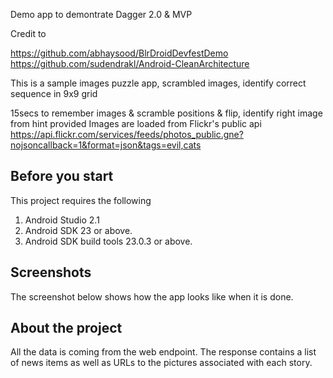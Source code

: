 Demo app to demontrate Dagger 2.0 & MVP

Credit to 
  
  https://github.com/abhaysood/BlrDroidDevfestDemo
  https://github.com/sudendrakl/Android-CleanArchitecture

This is a sample images puzzle app, scrambled images, identify correct sequence in 9x9 grid

15secs to remember images & scramble positions & flip, identify right image from hint provided
Images are loaded from Flickr's public api
https://api.flickr.com/services/feeds/photos_public.gne?nojsoncallback=1&format=json&tags=evil,cats

## Before you start
This project requires the following

1. Android Studio 2.1
2. Android SDK 23 or above.
3. Android SDK build tools 23.0.3 or above.

## Screenshots
The screenshot below shows how the app looks like when it is done.

## About the project
All the data is coming from the web endpoint.
The response contains a list of news items as well as URLs to the pictures associated with each story.
